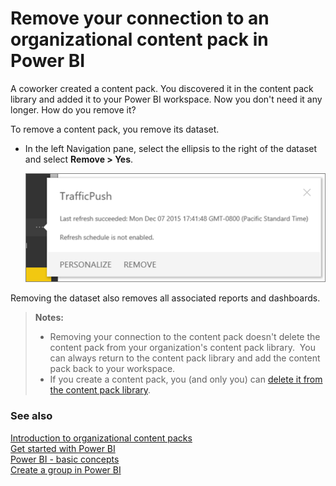 <properties 
   pageTitle="Remove your connection to an organizational content pack"
   description="Remove your connection to an organizational content pack in Power BI"
   services="powerbi" 
   documentationCenter="" 
   authors="maggiesMSFT" 
   manager="mblythe" 
   editor=""
   tags=""
   qualityFocus="no"
   qualityDate=""/>
 
<tags
   ms.service="powerbi"
   ms.devlang="NA"
   ms.topic="article"
   ms.tgt_pltfrm="NA"
   ms.workload="powerbi"
   ms.date="04/27/2016"
   ms.author="maggies"/>

# Remove your connection to an organizational content pack in Power BI 

A coworker created a content pack. You discovered it in the content pack library and added it to your Power BI workspace. Now you don't need it any longer.  How do you remove it?

To remove a content pack, you remove its dataset.  

-   In the left Navigation pane, select the ellipsis to the right of the dataset and select **Remove \> Yes**.  

    ![](media/powerbi-service-organizational-content-pack-delete/pbi_remove_contpk.png)

Removing the dataset also removes all associated reports and dashboards.

>**Notes:**  
>
> - Removing your connection to the content pack doesn't delete the content pack from your organization's content pack library.  You can always return to the content pack library and add the content pack back to your workspace. 
> -  If you create a content pack, you (and only you) can [delete it from the content pack library](powerbi-service-organizational-content-packs-manage-update-delete.md).


### See also  
[Introduction to organizational content packs](powerbi-service-organizational-content-packs-introduction.md)  
[Get started with Power BI](powerbi-service-get-started.md)  
[Power BI - basic concepts](powerbi-service-basic-concepts.md)  
[Create a group in Power BI](powerbi-service-create-a-group-in-power-bi.md)
  